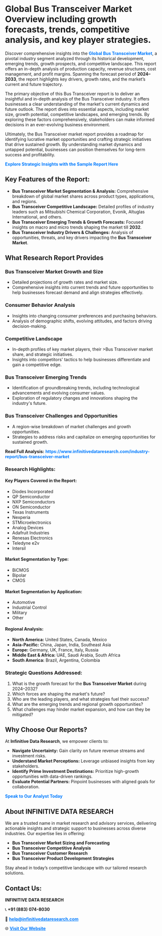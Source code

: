 <h1>Global Bus Transceiver Market Overview including growth forecasts, trends, competitive analysis, and key player strategies.</h1>
<p>
Discover comprehensive insights into the 
<a href="https://www.infinitivedataresearch.com/industry-report/bus-transceiver-market" rel="dofollow" style="color: #007BFF; text-decoration: none;"><strong>Global Bus Transceiver Market</strong></a>, a pivotal industry segment analyzed through its historical development, emerging trends, growth prospects, and competitive landscape. This report offers an in-depth analysis of production capacity, revenue structures, cost management, and profit margins. Spanning the forecast period of <strong>2024–2033</strong>, the report highlights key drivers, growth rates, and the market’s current and future trajectory.
</p>
<p>
The primary objective of this Bus Transceiver report is to deliver an insightful and in-depth analysis of the Bus Transceiver industry. It offers businesses a clear understanding of the market's current dynamics and future outlook. The report dives into essential aspects, including market size, growth potential, competitive landscapes, and emerging trends. By exploring these factors comprehensively, stakeholders can make informed decisions in an ever-evolving business environment.
</p>
<p>
Ultimately, the Bus Transceiver market report provides a roadmap for identifying lucrative market opportunities and crafting strategic initiatives that drive sustained growth. By understanding market dynamics and untapped potential, businesses can position themselves for long-term success and profitability.
</p>
<p>
<a href="https://www.infinitivedataresearch.com/request-sample/reportId=106348" style="color: #007BFF; text-decoration: none;"><strong>Explore Strategic Insights with the Sample Report Here</strong></a>
</p>

<h2>Key Features of the Report:</h2>
<ul>
<li><strong>Bus Transceiver Market Segmentation & Analysis:</strong> Comprehensive breakdown of global market shares across product types, applications, and regions.</li>
<li><strong>Bus Transceiver Competitive Landscape:</strong> Detailed profiles of industry leaders such as Mitsubishi Chemical Corporation, Evonik, Altuglas International, and others.</li>
<li><strong>Bus Transceiver Emerging Trends & Growth Forecasts:</strong> Focused insights on macro and micro trends shaping the market till <strong>2032</strong>.</li>
<li><strong>Bus Transceiver Industry Drivers & Challenges:</strong> Analysis of opportunities, threats, and key drivers impacting the <strong>Bus Transceiver Market</strong>.</li>
</ul>

<h2>What Research Report Provides</h2>
<h3>Bus Transceiver Market Growth and Size</h3>
<ul>
<li>Detailed projections of growth rates and market size.</li>
<li>Comprehensive insights into current trends and future opportunities to help businesses forecast demand and align strategies effectively.</li>
</ul>

<h3>Consumer Behavior Analysis</h3>
<ul>
<li>Insights into changing consumer preferences and purchasing behaviors.</li>
<li>Analysis of demographic shifts, evolving attitudes, and factors driving decision-making.</li>
</ul>

<h3>Competitive Landscape</h3>
<ul>
<li>In-depth profiles of key market players, their >Bus Transceiver market share, and strategic initiatives.</li>
<li>Insights into competitors' tactics to help businesses differentiate and gain a competitive edge.</li>
</ul>

<h3>Bus Transceiver Emerging Trends</h3>
<ul>
<li>Identification of groundbreaking trends, including technological advancements and evolving consumer values.</li>
<li>Exploration of regulatory changes and innovations shaping the industry's future.</li>
</ul>

<h3>Bus Transceiver Challenges and Opportunities</h3>
<ul>
<li>A region-wise breakdown of market challenges and growth opportunities.</li>
<li>Strategies to address risks and capitalize on emerging opportunities for sustained growth.</li>
</ul>
<p><strong>Read Full Analysis:</strong> <a href="https://www.infinitivedataresearch.com/industry-report/bus-transceiver-market" rel="dofollow" style="color: #007BFF; text-decoration: none;"><strong>https://www.infinitivedataresearch.com/industry-report/bus-transceiver-market</strong></a></p>
<h3>Research Highlights:</h3>
<h4>Key Players Covered in the Report:</h4>
<ul><li>Diodes Incorporated</li><li>QP Semiconductor</li><li>NXP Semiconductors</li><li>ON Semiconductor</li><li>Texas Instruments</li><li>Nexperia</li><li>STMicroelectronics</li><li>Analog Devices</li><li>Adafruit Industries</li><li>Renesas Electronics</li><li>Teledyne e2v</li><li>Intersil</li></ul>
<h4>Market Segmentation by Type:</h4>
<ul><li>BiCMOS</li><li>Bipolar</li><li>CMOS</li></ul>
<h4>Market Segmentation by Application:</h4>
<ul><li>Automotive</li><li>Industrial Control</li><li>Military</li><li>Other</li></ul>

<h4>Regional Analysis:</h4>
<ul>
<li><strong>North America:</strong> United States, Canada, Mexico</li>
<li><strong>Asia-Pacific:</strong> China, Japan, India, Southeast Asia</li>
<li><strong>Europe:</strong> Germany, UK, France, Italy, Russia</li>
<li><strong>Middle East & Africa:</strong> UAE, Saudi Arabia, South Africa</li>
<li><strong>South America:</strong> Brazil, Argentina, Colombia</li>
</ul>

<h3>Strategic Questions Addressed:</h3>
<ol>
<li>What is the growth forecast for the <strong>Bus Transceiver Market</strong> during 2024–2032?</li>
<li>Which forces are shaping the market's future?</li>
<li>Who are the leading players, and what strategies fuel their success?</li>
<li>What are the emerging trends and regional growth opportunities?</li>
<li>What challenges may hinder market expansion, and how can they be mitigated?</li>
</ol>

<h2>Why Choose Our Reports?</h2>
<p>At <strong>Infinitive Data Research</strong>, we empower clients to:</p>
<ul>
<li><strong>Navigate Uncertainty:</strong> Gain clarity on future revenue streams and investment risks.</li>
<li><strong>Understand Market Perceptions:</strong> Leverage unbiased insights from key stakeholders.</li>
<li><strong>Identify Prime Investment Destinations:</strong> Prioritize high-growth opportunities with data-driven rankings.</li>
<li><strong>Evaluate Potential Partners:</strong> Pinpoint businesses with aligned goals for collaboration.</li>
</ul>
<p><a href="https://www.infinitivedataresearch.com/industry-report/bus-transceiver-market" rel="dofollow" style="color: #007BFF; text-decoration: none;"><strong>Speak to Our Analyst Today</strong></a></p>

<h2>About INFINITIVE DATA RESEARCH</h2>
<p>We are a trusted name in market research and advisory services, delivering actionable insights and strategic support to businesses across diverse industries. Our expertise lies in offering:</p>
<ul>
<li><strong>Bus Transceiver Market Sizing and Forecasting</strong></li>
<li><strong>Bus Transceiver Competitive Analysis</strong></li>
<li><strong>Bus Transceiver Customer Research</strong></li>
<li><strong>Bus Transceiver Product Development Strategies</strong></li>
</ul>
<p>Stay ahead in today’s competitive landscape with our tailored research solutions.</p>

<h2>Contact Us:</h2>
<p><strong>INFINITIVE DATA RESEARCH</strong></p>
<p>📞 <strong>+91 (883) 074-8030</strong></p>
<p>📧 <strong><a href="mailto:help@infinitivedataresearch.com" style="color: #007BFF;">help@infinitivedataresearch.com</a></strong></p>
<p>🌐 <strong><a href="https://www.infinitivedataresearch.com" rel="dofollow" style="color: #007BFF;">Visit Our Website</a></strong></p>